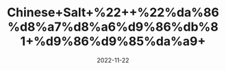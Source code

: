 ---
title: 'Chinese+Salt+%22++%22%da%86%d8%a7%d8%a6%d9%86%db%81+%d9%86%d9%85%da%a9+'
date: '2022-11-22' 
metatag: '' 
inventory: '0' 
draft: false 
# meta description 
shortDescripton: 'Jeno+Moto+%22+Chinen+salt+may+help+lower+blood+sugar+levels+and+protect+against+type+2+diabetes+complications'
description: 'Spices+%d9%85%d8%b5%d8%a7%d9%84%d8%ad%db%92'
longdescription: ''
tags: ''
brand: ''
subCategory: ''
unit: '10 gm-Pk'
sellCount: '0'
featured: True
# product Price
price: '20.0'
# Product Short Description
shortDescription: 'Jeno+Moto+%22+Chinen+salt+may+help+lower+blood+sugar+levels+and+protect+against+type+2+diabetes+complications'
productID: '07B02CCD-523B-ED11-996A-005056B3A416'
type: 'products'
category: 'Spices+%d9%85%d8%b5%d8%a7%d9%84%d8%ad%db%92' 
thumnailproduct: 'https://eraconnect.blob.core.windows.net/product-images/aminsaddiquidawakhana/0d940ccd-fb2a-4f21-a50f-55f9130e36b1.webp' 
images:
  - image: 'https://eraconnect.blob.core.windows.net/product-images/aminsaddiquidawakhana/0d940ccd-fb2a-4f21-a50f-55f9130e36b1.webp'  
Variants:
---